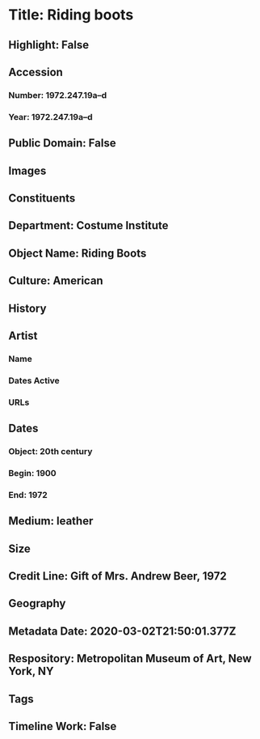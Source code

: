 # Title: Riding boots
## Highlight: False
## Accession
### Number: 1972.247.19a–d
### Year: 1972.247.19a–d
## Public Domain: False
## Images
## Constituents
## Department: Costume Institute
## Object Name: Riding Boots
## Culture: American
## History
## Artist
### Name
### Dates Active
### URLs
## Dates
### Object: 20th century
### Begin: 1900
### End: 1972
## Medium: leather
## Size
## Credit Line: Gift of Mrs. Andrew Beer, 1972
## Geography
## Metadata Date: 2020-03-02T21:50:01.377Z
## Respository: Metropolitan Museum of Art, New York, NY
## Tags
## Timeline Work: False
